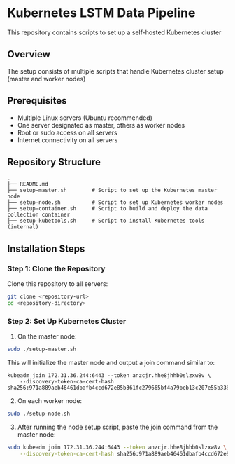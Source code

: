 # Kubernetes LSTM Data Pipeline

This repository contains scripts to set up a self-hosted Kubernetes cluster 

## Overview

The setup consists of multiple scripts that handle Kubernetes cluster setup (master and worker nodes)

## Prerequisites

- Multiple Linux servers (Ubuntu recommended)
- One server designated as master, others as worker nodes
- Root or sudo access on all servers
- Internet connectivity on all servers

## Repository Structure

```
.
├── README.md
├── setup-master.sh        # Script to set up the Kubernetes master node
├── setup-node.sh          # Script to set up Kubernetes worker nodes
├── setup-container.sh     # Script to build and deploy the data collection container
├── setup-kubetools.sh     # Script to install Kubernetes tools (internal)
```

## Installation Steps

### Step 1: Clone the Repository

Clone this repository to all servers:

```bash
git clone <repository-url>
cd <repository-directory>
```

### Step 2: Set Up Kubernetes Cluster

1. On the master node:

```bash
sudo ./setup-master.sh
```

This will initialize the master node and output a join command similar to:

```
kubeadm join 172.31.36.244:6443 --token anzcjr.hhe8jhhb0slzxw8v \
	--discovery-token-ca-cert-hash sha256:971a889aeb46461dbafb4ccd672e85b361fc279665bf4a79beb13c207e55b338 
```

2. On each worker node:

```bash
sudo ./setup-node.sh
```

3. After running the node setup script, paste the join command from the master node:

```bash
sudo kubeadm join 172.31.36.244:6443 --token anzcjr.hhe8jhhb0slzxw8v \
	--discovery-token-ca-cert-hash sha256:971a889aeb46461dbafb4ccd672e85b361fc279665bf4a79beb13c207e55b338
```

